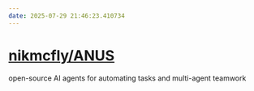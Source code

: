 ```yaml
---
date: 2025-07-29 21:46:23.410734
---
```


# [nikmcfly/ANUS](https://github.com/nikmcfly/ANUS)

open-source AI agents for automating tasks and multi-agent teamwork